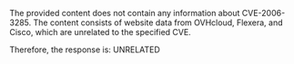 The provided content does not contain any information about CVE-2006-3285. The content consists of website data from OVHcloud, Flexera, and Cisco, which are unrelated to the specified CVE.

Therefore, the response is: UNRELATED